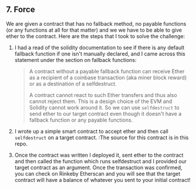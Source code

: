 ## 7. Force
We are given a contract that has no fallback method, no payable functions (or any functions at all for that matter) and we we have to be able to give ether to the contract. Here are the steps that I took to solve the challenge:

1. I had a read of the solidity documentation to see if there is any default fallback function if one isn't manually declared, and I came across this statement under the section on fallback functions:
    > A contract without a payable fallback function can receive Ether as a recipient of a coinbase transaction (aka miner block reward) or as a destination of a selfdestruct.
    > 
    > A contract cannot react to such Ether transfers and thus also cannot reject them. This is a design choice of the EVM and Solidity cannot work around it.
    So we can use `selfdestruct` to send ether to our target contract even though it doesn't have a fallback function or any payable functions.

2. I wrote up a simple smart contract to accept ether and then call `selfdestruct` on a target contract. :The source for this contract is in this repo.

3. Once the contract was written I deployed it, sent ether to the contract and then called the function which runs selfdestruct and I provided our target contract as an argument. Once the transaction was confirmed, you can check on Rinkeby Etherscan and you will see that the target contract will have a balance of whatever you sent to your initial contract!
